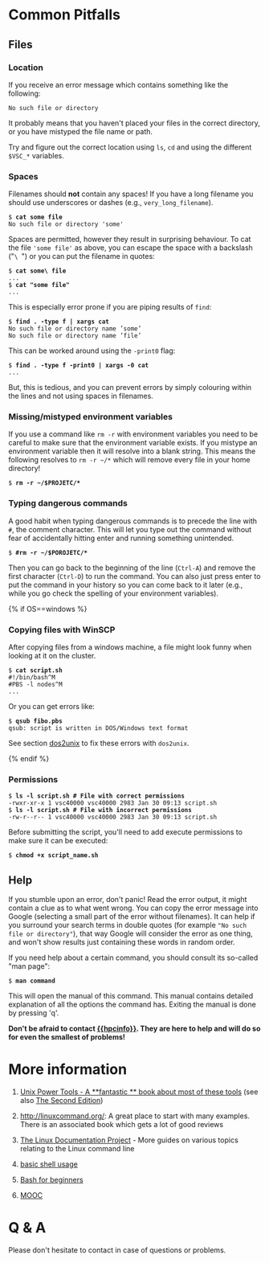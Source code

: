 # Common Pitfalls
## Files
### Location

If you receive an error message which contains something like the
following:
```shell
No such file or directory
```

It probably means that you haven't placed your files in the correct
directory, or you have mistyped the file name or path.

Try and figure out the correct location using `ls`, `cd` and using the
different `$VSC_*` variables.

### Spaces

Filenames should **not** contain any spaces! If you have a long filename you
should use underscores or dashes (e.g., `very_long_filename`).
<pre><code>$ <b>cat some file</b>
No such file or directory 'some'
</code></pre>

Spaces are permitted, however they result in surprising behaviour. To
cat the file `'some file'` as above, you can escape the space with a
backslash ("`\ `") or you can put the filename in quotes:
<pre><code>$ <b>cat some\ file</b>
...
$ <b>cat "some file"</b>
...
</code></pre>

This is especially error prone if you are piping results of `find`:
<pre><code>$ <b>find . -type f | xargs cat</b>
No such file or directory name ’some’
No such file or directory name ’file’
</code></pre>

This can be worked around using the `-print0` flag:
<pre><code>$ <b>find . -type f -print0 | xargs -0 cat</b>
...
</code></pre>

But, this is tedious, and you can prevent errors by simply colouring
within the lines and not using spaces in filenames.

### Missing/mistyped environment variables
If you use a command like `rm -r` with environment variables you need to
be careful to make sure that the environment variable exists. If you
mistype an environment variable then it will resolve into a blank string.
This means the following resolves to `rm -r ~/*` which will remove every
file in your home directory!
<pre><code>$ <b>rm -r ~/$PROJETC/*</b></code></pre>

### Typing dangerous commands
A good habit when typing dangerous commands is to precede the line with
`#`, the comment character. This will let you type out the command
without fear of accidentally hitting enter and running something
unintended.
<pre><code>$ <b>#rm -r ~/$POROJETC/*</b></code></pre>
Then you can go back to the beginning of the line (`Ctrl-A`) and remove
the first character (`Ctrl-D`) to run the command. You can also just
press enter to put the command in your history so you can come back to
it later (e.g., while you go check the spelling of your environment
variables).

{% if OS==windows %}

### Copying files with WinSCP

After copying files from a windows machine, a file might look funny when
looking at it on the cluster.
<pre><code>$ <b>cat script.sh</b>
#!/bin/bash^M
#PBS -l nodes^M
...
</code></pre>

Or you can get errors like:
<pre><code>$ <b>qsub fibo.pbs</b>
qsub: script is written in DOS/Windows text format
</code></pre>

See section [dos2unix](ch_uploading_files.md#dos2unix) to fix these errors with `dos2unix`.

{% endif %}

### Permissions
<pre><code>$ <b>ls -l script.sh # File with correct permissions</b>
-rwxr-xr-x 1 vsc40000 vsc40000 2983 Jan 30 09:13 script.sh
$ <b>ls -l script.sh # File with incorrect permissions</b>
-rw-r--r-- 1 vsc40000 vsc40000 2983 Jan 30 09:13 script.sh
</code></pre>

Before submitting the script, you'll need to add execute permissions to
make sure it can be executed:
<pre><code>$ <b>chmod +x script_name.sh</b></code></pre>

## Help

If you stumble upon an error, don't panic! Read the error output, it
might contain a clue as to what went wrong. You can copy the error
message into Google (selecting a small part of the error without
filenames). It can help if you surround your search terms in double
quotes (for example `"No such file or directory"`), that way Google will
consider the error as one thing, and won't show results just containing
these words in random order.

If you need help about a certain command, you should consult its so-called "man page":
<pre><code>$ <b>man command</b></code></pre>

This will open the manual of this command. This manual contains detailed
explanation of all the options the command has. Exiting the manual is
done by pressing 'q'.

**Don't be afraid to contact <a href="mailto:{{hpcinfo}}">{{hpcinfo}}</a>. They are here to help and will do so for even the 
smallest of problems!**

# More information

1.  [Unix Power Tools - A **fantastic ** book about most of these tools](http://www.docstore.mik.ua/orelly/unix/upt/index.htm) (see also [The Second Edition](http://www.docstore.mik.ua/orelly/unix2.1/index.htm))

2.  <http://linuxcommand.org/>: A great place to start with many
    examples. There is an associated book which gets a lot of good
    reviews

3.  [The Linux Documentation Project](http://www.tldp.org/guides.html) -
    More guides on various topics relating to the Linux command line

4.  [basic shell
    usage](http://linuxcommand.org/lc3_learning_the_shell.php)

5.  [Bash for
    beginners](http://www.tldp.org/LDP/Bash-Beginners-Guide/html/Bash-Beginners-Guide.html)

6.  [MOOC](https://www.edx.org/course/introduction-linux-linuxfoundationx-lfs101x-0)

# Q & A

Please don't hesitate to contact in case of questions or problems.
